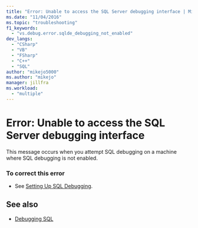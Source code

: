```yaml
---
title: "Error: Unable to access the SQL Server debugging interface | Microsoft Docs"
ms.date: "11/04/2016"
ms.topic: "troubleshooting"
f1_keywords:
  - "vs.debug.error.sqlde_debugging_not_enabled"
dev_langs:
  - "CSharp"
  - "VB"
  - "FSharp"
  - "C++"
  - "SQL"
author: "mikejo5000"
ms.author: "mikejo"
manager: jillfra
ms.workload:
  - "multiple"
---
```

# Error: Unable to access the SQL Server debugging interface
This message occurs when you attempt SQL debugging on a machine where SQL debugging is not enabled.

### To correct this error

- See [Setting Up SQL Debugging](https://docs.microsoft.com/previous-versions/visualstudio/visual-studio-2010/s4sszxst(v=vs.100)).

## See also
- [Debugging SQL](https://docs.microsoft.com/previous-versions/visualstudio/visual-studio-2010/zefbf0t6(v=vs.100))